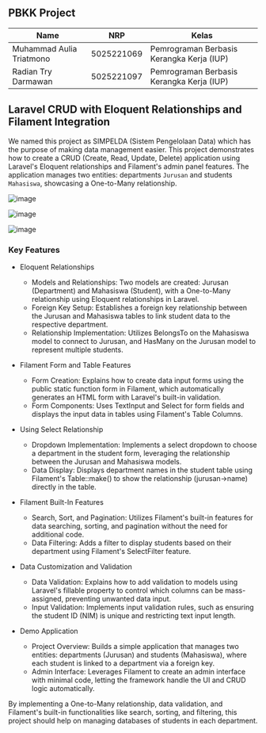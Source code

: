 
## PBKK Project

| Name           | NRP        | Kelas     |
| ---            | ---        | ----------|
| Muhammad Aulia Triatmono | 5025221069 | Pemrograman Berbasis Kerangka Kerja (IUP) |
| Radian Try Darmawan | 5025221097 | Pemrograman Berbasis Kerangka Kerja (IUP) |


## Laravel CRUD with Eloquent Relationships and Filament Integration
We named this project as SIMPELDA (Sistem Pengelolaan Data) which has the purpose of making data management easier. This project demonstrates how to create a CRUD (Create, Read, Update, Delete) application using Laravel's Eloquent relationships and Filament's admin panel features. The application manages two entities: departments `Jurusan` and students `Mahasiswa`, showcasing a One-to-Many relationship.

![image](https://github.com/user-attachments/assets/27b05e9b-c1c0-4ec9-b89b-f158adfc9615)

![image](https://github.com/user-attachments/assets/92c70983-3f61-4081-995e-d7b3c70c5194)

![image](https://github.com/user-attachments/assets/c0435cb6-3cfd-4625-bf25-6d9343f06b06)

### Key Features
- Eloquent Relationships
    - Models and Relationships: Two models are created: Jurusan (Department) and Mahasiswa (Student), with a One-to-Many relationship using Eloquent relationships in Laravel.
    - Foreign Key Setup: Establishes a foreign key relationship between the Jurusan and Mahasiswa tables to link student data to the respective department.
    - Relationship Implementation: Utilizes BelongsTo on the Mahasiswa model to connect to Jurusan, and HasMany on the Jurusan model to represent multiple students.

- Filament Form and Table Features
    - Form Creation: Explains how to create data input forms using the public static function form in Filament, which automatically generates an HTML form with Laravel's built-in validation.
    - Form Components: Uses TextInput and Select for form fields and displays the input data in tables using Filament's Table Columns.

- Using Select Relationship
    - Dropdown Implementation: Implements a select dropdown to choose a department in the student form, leveraging the relationship between the Jurusan and Mahasiswa models.
    - Data Display: Displays department names in the student table using Filament's Table::make() to show the relationship (jurusan->name) directly in the table.

- Filament Built-In Features
    - Search, Sort, and Pagination: Utilizes Filament's built-in features for data searching, sorting, and pagination without the need for additional code.
    - Data Filtering: Adds a filter to display students based on their department using Filament's SelectFilter feature.

- Data Customization and Validation
    - Data Validation: Explains how to add validation to models using Laravel's fillable property to control which columns can be mass-assigned, preventing unwanted data input.
    - Input Validation: Implements input validation rules, such as ensuring the student ID (NIM) is unique and restricting text input length.

- Demo Application
    - Project Overview: Builds a simple application that manages two entities: departments (Jurusan) and students (Mahasiswa), where each student is linked to a department via a foreign key.
    - Admin Interface: Leverages Filament to create an admin interface with minimal code, letting the framework handle the UI and CRUD logic automatically.
 
By implementing a One-to-Many relationship, data validation, and Filament's built-in functionalities like search, sorting, and filtering, this project should help on managing databases of students in each department.
